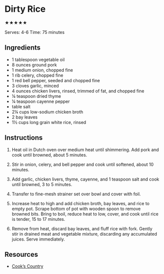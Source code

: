 # Dirty Rice

★★★★★

Serves: 4-6
Time: 75 minutes

## Ingredients

* 1 tablespoon vegetable oil
* 8 ounces ground pork
* 1 medium onion, chopped fine
* 1 rib celery, chopped fine
* 1 red bell pepper, seeded and chopped fine
* 3 cloves garlic, minced
* 4 ounces chicken livers, rinsed, trimmed of fat, and chopped fine
* ¼ teaspoon dried thyme
* ¼ teaspoon cayenne pepper
* table salt
* 2¼ cups low-sodium chicken broth
* 2 bay leaves
* 1½ cups long grain white rice, rinsed

## Instructions

1. Heat oil in Dutch oven over medium heat until shimmering. Add pork and cook until browned, about 5 minutes.

2. Stir in onion, celery, and bell pepper and cook until softened, about 10 minutes.

3. Add garlic, chicken livers, thyme, cayenne, and 1 teaspoon salt and cook until browned, 3 to 5 minutes.

4. Transfer to fine-mesh strainer set over bowl and cover with foil.

5. Increase heat to high and add chicken broth, bay leaves, and rice to empty pot. Scrape bottom of pot with wooden spoon to remove browned bits. Bring to boil, reduce heat to low, cover, and cook until rice is tender, 15 to 17 minutes.

6. Remove from heat, discard bay leaves, and fluff rice with fork. Gently stir in drained meat and vegetable mixture, discarding any accumulated juices. Serve immediately.

## Resources

* [Cook’s Country](http://www.cookscountry.com/recipes/2380-down-n-dirty-rice)
